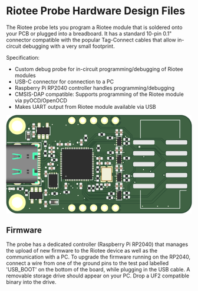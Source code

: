 # Riotee Probe Hardware Design Files

The Riotee probe lets you program a Riotee module that is soldered onto your PCB or plugged into a breadboard. It has a standard 10-pin 0.1" connector compatible with the popular Tag-Connect cables that allow in-circuit debugging with a very small footprint.

Specification:
 - Custom debug probe for in-circuit programming/debugging of Riotee modules
 - USB-C connector for connection to a PC
 - Raspberry Pi RP2040 controller handles programming/debugging
 - CMSIS-DAP compatible: Supports programming of the Riotee module via pyOCD/OpenOCD
 - Makes UART output from Riotee module available via USB

![Rendering of Riotee probe](rendering.png "Riotee probe")


## Firmware

The probe has a dedicated controller (Raspberry Pi RP2040) that manages the upload of new firmware to the Riotee device as well as the communication with a PC. To upgrade the firmware running on the RP2040, connect a wire from one of the ground pins to the test pad labelled 'USB_BOOT' on the bottom of the board, while plugging in the USB cable. A removable storage drive should appear on your PC. Drop a UF2 compatible binary into the drive.